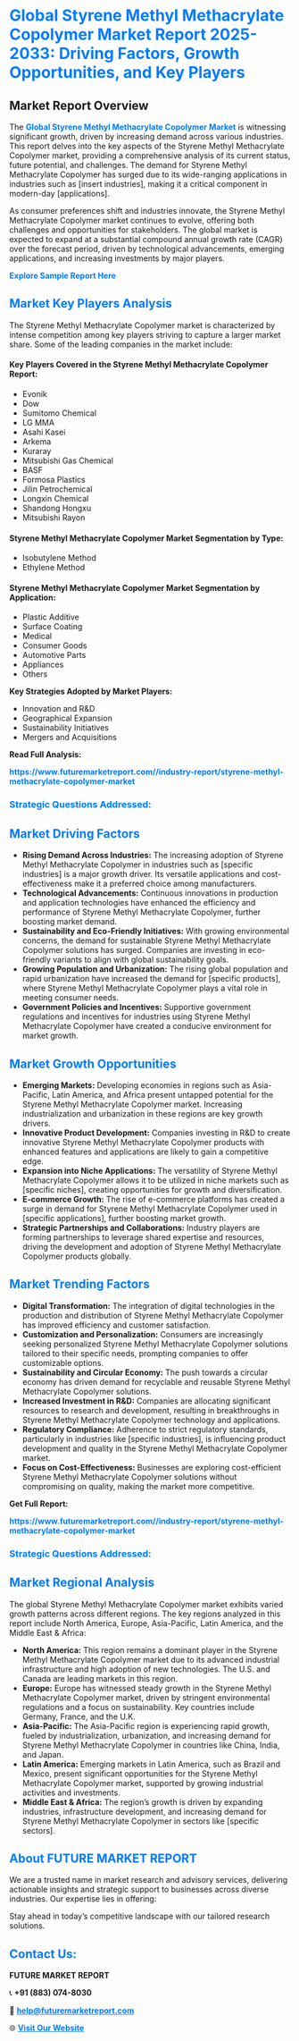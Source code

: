 <h1 style="color: #007BFF;">Global Styrene Methyl Methacrylate Copolymer Market Report 2025-2033: Driving Factors, Growth Opportunities, and Key Players</h1>

<section id="overview">
<h2>Market Report Overview</h2>
<p>The <a href="https://www.futuremarketreport.com//industry-report/styrene-methyl-methacrylate-copolymer-market" style="color: #007BFF; text-decoration: none;"><strong>Global Styrene Methyl Methacrylate Copolymer Market</strong></a> is witnessing significant growth, driven by increasing demand across various industries. This report delves into the key aspects of the Styrene Methyl Methacrylate Copolymer market, providing a comprehensive analysis of its current status, future potential, and challenges. The demand for Styrene Methyl Methacrylate Copolymer has surged due to its wide-ranging applications in industries such as [insert industries], making it a critical component in modern-day [applications].</p>
<p>As consumer preferences shift and industries innovate, the Styrene Methyl Methacrylate Copolymer market continues to evolve, offering both challenges and opportunities for stakeholders. The global market is expected to expand at a substantial compound annual growth rate (CAGR) over the forecast period, driven by technological advancements, emerging applications, and increasing investments by major players.</p>
</section>

<section id="overview">
<p><a href="https://www.futuremarketreport.com//request-sample/reportId=59700" style="color: #007BFF; text-decoration: none;"><strong>Explore Sample Report Here</strong></a></p>
</section>

<section id="key-players">
<h2 style="color: #007BFF;">Market Key Players Analysis</h2>
<p>The Styrene Methyl Methacrylate Copolymer market is characterized by intense competition among key players striving to capture a larger market share. Some of the leading companies in the market include:</p>
<h4>Key Players Covered in the Styrene Methyl Methacrylate Copolymer Report:</h4>
<ul><li>Evonik</li><li>Dow</li><li>Sumitomo Chemical</li><li>LG MMA</li><li>Asahi Kasei</li><li>Arkema</li><li>Kuraray</li><li>Mitsubishi Gas Chemical</li><li>BASF</li><li>Formosa Plastics</li><li>Jilin Petrochemical</li><li>Longxin Chemical</li><li>Shandong Hongxu</li><li>Mitsubishi Rayon</li></ul>
<h4>Styrene Methyl Methacrylate Copolymer Market Segmentation by Type:</h4>
<ul><li>Isobutylene Method</li><li>Ethylene Method</li></ul>

<h4>Styrene Methyl Methacrylate Copolymer Market Segmentation by Application:</h4>
<ul><li>Plastic Additive</li><li>Surface Coating</li><li>Medical</li><li>Consumer Goods</li><li>Automotive Parts</li><li>Appliances</li><li>Others</li></ul>
<p><strong>Key Strategies Adopted by Market Players:</strong></p>
<ul>
<li>Innovation and R&D</li>
<li>Geographical Expansion</li>
<li>Sustainability Initiatives</li>
<li>Mergers and Acquisitions</li>
</ul>
</section>

<section>
<p><strong>Read Full Analysis: </strong></p><a href="https://www.futuremarketreport.com//industry-report/styrene-methyl-methacrylate-copolymer-market" style="color: #007BFF; text-decoration: none;"><strong>https://www.futuremarketreport.com//industry-report/styrene-methyl-methacrylate-copolymer-market</strong></a>
<h3 style="color: #007BFF;">Strategic Questions Addressed:</h3>
</section>

<section id="driving-factors">
<h2 style="color: #007BFF;">Market Driving Factors</h2>
<ul>
<li><strong>Rising Demand Across Industries:</strong> The increasing adoption of Styrene Methyl Methacrylate Copolymer in industries such as [specific industries] is a major growth driver. Its versatile applications and cost-effectiveness make it a preferred choice among manufacturers.</li>
<li><strong>Technological Advancements:</strong> Continuous innovations in production and application technologies have enhanced the efficiency and performance of Styrene Methyl Methacrylate Copolymer, further boosting market demand.</li>
<li><strong>Sustainability and Eco-Friendly Initiatives:</strong> With growing environmental concerns, the demand for sustainable Styrene Methyl Methacrylate Copolymer solutions has surged. Companies are investing in eco-friendly variants to align with global sustainability goals.</li>
<li><strong>Growing Population and Urbanization:</strong> The rising global population and rapid urbanization have increased the demand for [specific products], where Styrene Methyl Methacrylate Copolymer plays a vital role in meeting consumer needs.</li>
<li><strong>Government Policies and Incentives:</strong> Supportive government regulations and incentives for industries using Styrene Methyl Methacrylate Copolymer have created a conducive environment for market growth.</li>
</ul>
</section>

<section id="growth-opportunities">
<h2 style="color: #007BFF;">Market Growth Opportunities</h2>
<ul>
<li><strong>Emerging Markets:</strong> Developing economies in regions such as Asia-Pacific, Latin America, and Africa present untapped potential for the Styrene Methyl Methacrylate Copolymer market. Increasing industrialization and urbanization in these regions are key growth drivers.</li>
<li><strong>Innovative Product Development:</strong> Companies investing in R&D to create innovative Styrene Methyl Methacrylate Copolymer products with enhanced features and applications are likely to gain a competitive edge.</li>
<li><strong>Expansion into Niche Applications:</strong> The versatility of Styrene Methyl Methacrylate Copolymer allows it to be utilized in niche markets such as [specific niches], creating opportunities for growth and diversification.</li>
<li><strong>E-commerce Growth:</strong> The rise of e-commerce platforms has created a surge in demand for Styrene Methyl Methacrylate Copolymer used in [specific applications], further boosting market growth.</li>
<li><strong>Strategic Partnerships and Collaborations:</strong> Industry players are forming partnerships to leverage shared expertise and resources, driving the development and adoption of Styrene Methyl Methacrylate Copolymer products globally.</li>
</ul>
</section>

<section id="trending-factors">
<h2 style="color: #007BFF;">Market Trending Factors</h2>
<ul>
<li><strong>Digital Transformation:</strong> The integration of digital technologies in the production and distribution of Styrene Methyl Methacrylate Copolymer has improved efficiency and customer satisfaction.</li>
<li><strong>Customization and Personalization:</strong> Consumers are increasingly seeking personalized Styrene Methyl Methacrylate Copolymer solutions tailored to their specific needs, prompting companies to offer customizable options.</li>
<li><strong>Sustainability and Circular Economy:</strong> The push towards a circular economy has driven demand for recyclable and reusable Styrene Methyl Methacrylate Copolymer solutions.</li>
<li><strong>Increased Investment in R&D:</strong> Companies are allocating significant resources to research and development, resulting in breakthroughs in Styrene Methyl Methacrylate Copolymer technology and applications.</li>
<li><strong>Regulatory Compliance:</strong> Adherence to strict regulatory standards, particularly in industries like [specific industries], is influencing product development and quality in the Styrene Methyl Methacrylate Copolymer market.</li>
<li><strong>Focus on Cost-Effectiveness:</strong> Businesses are exploring cost-efficient Styrene Methyl Methacrylate Copolymer solutions without compromising on quality, making the market more competitive.</li>
</ul>
</section>

<section>
<p><strong>Get Full Report: </strong></p><a href="https://www.futuremarketreport.com//industry-report/styrene-methyl-methacrylate-copolymer-market" style="color: #007BFF; text-decoration: none;"><strong>https://www.futuremarketreport.com//industry-report/styrene-methyl-methacrylate-copolymer-market</strong></a>
<h3 style="color: #007BFF;">Strategic Questions Addressed:</h3>
</section>


<section id="regional-analysis">
<h2 style="color: #007BFF;">Market Regional Analysis</h2>
<p>The global Styrene Methyl Methacrylate Copolymer market exhibits varied growth patterns across different regions. The key regions analyzed in this report include North America, Europe, Asia-Pacific, Latin America, and the Middle East & Africa:</p>
<ul>
<li><strong>North America:</strong> This region remains a dominant player in the Styrene Methyl Methacrylate Copolymer market due to its advanced industrial infrastructure and high adoption of new technologies. The U.S. and Canada are leading markets in this region.</li>
<li><strong>Europe:</strong> Europe has witnessed steady growth in the Styrene Methyl Methacrylate Copolymer market, driven by stringent environmental regulations and a focus on sustainability. Key countries include Germany, France, and the U.K.</li>
<li><strong>Asia-Pacific:</strong> The Asia-Pacific region is experiencing rapid growth, fueled by industrialization, urbanization, and increasing demand for Styrene Methyl Methacrylate Copolymer in countries like China, India, and Japan.</li>
<li><strong>Latin America:</strong> Emerging markets in Latin America, such as Brazil and Mexico, present significant opportunities for the Styrene Methyl Methacrylate Copolymer market, supported by growing industrial activities and investments.</li>
<li><strong>Middle East & Africa:</strong> The region’s growth is driven by expanding industries, infrastructure development, and increasing demand for Styrene Methyl Methacrylate Copolymer in sectors like [specific sectors].</li>
</ul>
</section>

<footer>
<h2 style="color: #007BFF;">About FUTURE MARKET REPORT</h2>
<p>We are a trusted name in market research and advisory services, delivering actionable insights and strategic support to businesses across diverse industries. Our expertise lies in offering:</p>

<p>Stay ahead in today’s competitive landscape with our tailored research solutions.</p>

<h2 style="color: #007BFF;">Contact Us:</h2>
<p><strong>FUTURE MARKET REPORT</strong></p>
<p>📞 <strong>+91 (883) 074-8030</strong></p>
<p>📧 <strong><a href="mailto:help@futuremarketreport.com" style="color: #007BFF;">help@futuremarketreport.com</a></strong></p>
<p>🌐 <strong><a href="https://www.futuremarketreport.com/" style="color: #007BFF;">Visit Our Website</a></strong></p>
</footer>